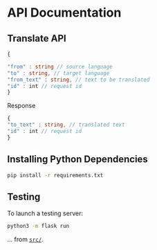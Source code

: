 # API Documentation

## Translate API

```typescript
{

"from" : string // source language 
"to" : string, // target language
"from_text" : string, // text to be translated
"id" : int // request id
}
```

Response
```typescript
{
"to_text" : string, // translated text
"id" : int // request id
}
```

## Installing Python Dependencies

```bash
pip install -r requirements.txt
```

## Testing 

To launch a testing server:

```bash
python3 -m flask run
```

... from [`src/`](./src).


